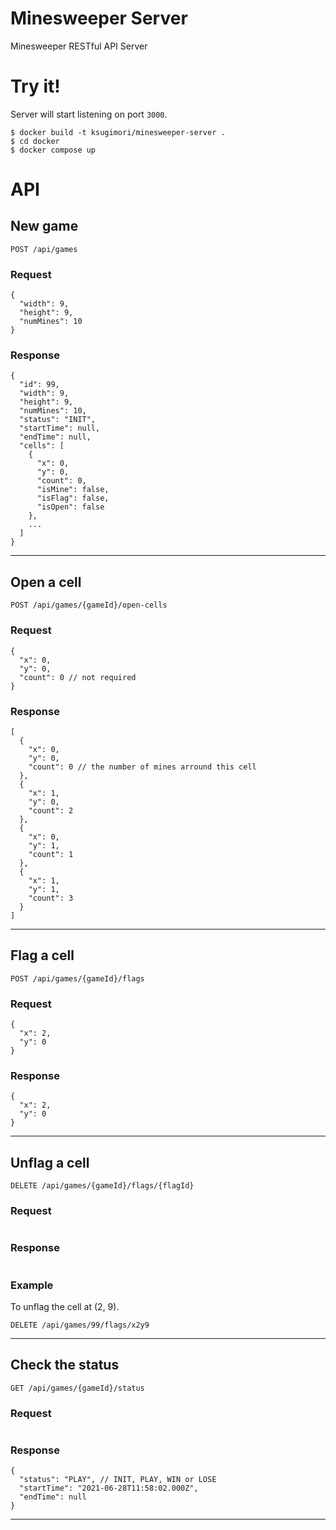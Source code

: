 # Minesweeper Server

Minesweeper RESTful API Server

# Try it!

Server will start listening on port `3000`.

```
$ docker build -t ksugimori/minesweeper-server .
$ cd docker
$ docker compose up
```

# API

## **New game**

```
POST /api/games
```

### Request

```
{
  "width": 9,
  "height": 9,
  "numMines": 10
}
```

### Response

```
{
  "id": 99,
  "width": 9,
  "height": 9,
  "numMines": 10,
  "status": "INIT",
  "startTime": null,
  "endTime": null,
  "cells": [
    {
      "x": 0,
      "y": 0,
      "count": 0,
      "isMine": false,
      "isFlag": false,
      "isOpen": false
    },
    ...
  ]
}
```

***

## **Open a cell**

```
POST /api/games/{gameId}/open-cells
```

### Request

```
{
  "x": 0,
  "y": 0,
  "count": 0 // not required
}
```

### Response

```
[
  {
    "x": 0,
    "y": 0,
    "count": 0 // the number of mines arround this cell
  },
  {
    "x": 1,
    "y": 0,
    "count": 2
  },
  {
    "x": 0,
    "y": 1,
    "count": 1
  },
  {
    "x": 1,
    "y": 1,
    "count": 3
  }
]
```

***

## **Flag a cell**

```
POST /api/games/{gameId}/flags
```

### Request

```
{
  "x": 2,
  "y": 0
}
```

### Response

```
{
  "x": 2,
  "y": 0
}
```

***

## **Unflag a cell**

```
DELETE /api/games/{gameId}/flags/{flagId}
```

### Request

```
```

### Response

```
```

### Example

To unflag the cell at (2, 9).

```
DELETE /api/games/99/flags/x2y9
```

***

## **Check the status**

```
GET /api/games/{gameId}/status
```

### Request

```
```

### Response

```
{
  "status": "PLAY", // INIT, PLAY, WIN or LOSE
  "startTime": "2021-06-28T11:58:02.000Z",
  "endTime": null
}
```

***